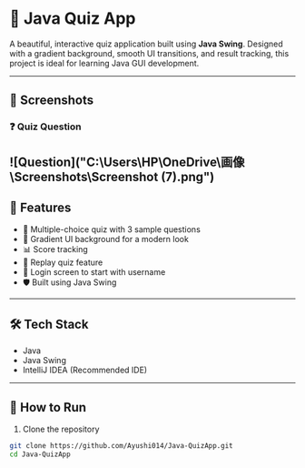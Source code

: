 # 🎯 Java Quiz App

A beautiful, interactive quiz application built using **Java Swing**. Designed with a gradient background, smooth UI transitions, and result tracking, this project is ideal for learning Java GUI development.

---

## 📸 Screenshots
### ❓ Quiz Question
![Question]("C:\Users\HP\OneDrive\画像\Screenshots\Screenshot (7).png")
---

## 🚀 Features

- 🧠 Multiple-choice quiz with 3 sample questions
- 🎨 Gradient UI background for a modern look
- 📊 Score tracking
- 🔁 Replay quiz feature
- 🔐 Login screen to start with username
- 🛡 Built using Java Swing

---

## 🛠 Tech Stack

- Java
- Java Swing
- IntelliJ IDEA (Recommended IDE)

---

## 📂 How to Run

1. Clone the repository
```bash
git clone https://github.com/Ayushi014/Java-QuizApp.git
cd Java-QuizApp
